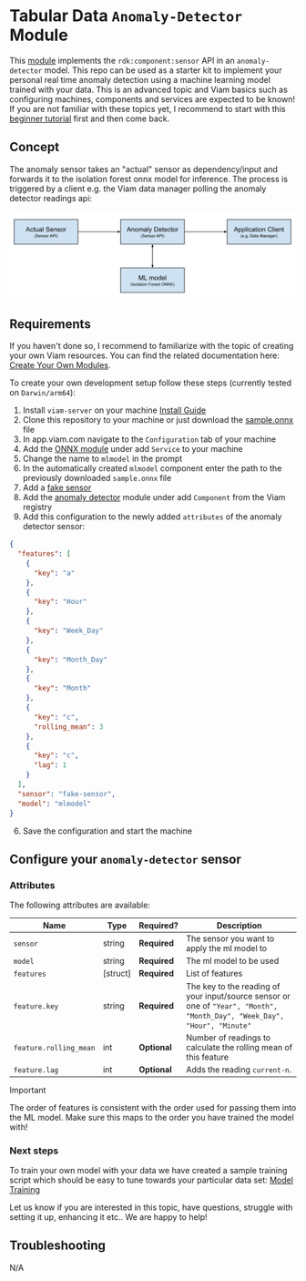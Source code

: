 # Tabular Data `Anomaly-Detector` Module

This [module](https://docs.viam.com/registry/#modular-resources) implements the `rdk:component:sensor` API in an `anomaly-detector` model.
This repo can be used as a starter kit to implement your personal real time anomaly detection using a machine learning model trained with your data.
This is an advanced topic and Viam basics such as configuring machines, components and services are expected to be known! If you are not familiar with these topics yet, I recommend to start with this [beginner tutorial](https://docs.viam.com/how-tos/configure/) first and then come back.

## Concept

The anomaly sensor takes an "actual" sensor as dependency/input and forwards it to the isolation forest onnx model for inference. The process is triggered by a client e.g. the Viam data manager polling the anomaly detector readings api:

![image](media/concept.png)


## Requirements

If you haven't done so, I recommend to familiarize with the topic of creating your own Viam resources. You can find the related documentation here: [Create Your Own Modules](https://docs.viam.com/registry/#create-your-own-modules).

To create your own development setup follow these steps (currently tested on `Darwin/arm64`):

1. Install `viam-server` on your machine [Install Guide](https://docs.viam.com/installation/)
2. Clone this repository to your machine or just download the [sample.onnx](model/sample.onnx) file
3. In app.viam.com navigate to the `Configuration` tab of your machine
4. Add the [ONNX module](https://app.viam.com/module/viam-labs/onnx-cpu) under add `Service` to your machine
5. Change the name to `mlmodel` in the prompt
6. In the automatically created `mlmodel` component enter the path to the previously downloaded `sample.onnx` file
7. Add a [fake sensor](https://docs.viam.com/components/sensor/fake/)
8. Add the [anomaly detector](https://app.viam.com/module/viam-soleng/anomaly-detector) module under add `Component` from the Viam registry
9. Add this configuration to the newly added `attributes` of the anomaly detector sensor:
```json
{
  "features": [
    {
      "key": "a"
    },
    {
      "key": "Hour"
    },
    {
      "key": "Week_Day"
    },
    {
      "key": "Month_Day"
    },
    {
      "key": "Month"
    },
    {
      "key": "c",
      "rolling_mean": 3
    },
    {
      "key": "c",
      "lag": 1
    }
  ],
  "sensor": "fake-sensor",
  "model": "mlmodel"
}
``` 

6. Save the configuration and start the machine


## Configure your `anomaly-detector` sensor

### Attributes

The following attributes are available:

| Name                   | Type     | Required?    | Description                                                                                                               |
| ---------------------- | -------- | ------------ | ------------------------------------------------------------------------------------------------------------------------- |
| `sensor`               | string   | **Required** | The sensor you want to apply the ml model to                                                                              |
| `model`                | string   | **Required** | The ml model to be used                                                                                                   |
| `features`             | [struct] | **Required** | List of features                                                                                                          |
| `feature.key`          | string   | **Required** | The key to the reading of your input/source sensor or one of `"Year", "Month", "Month_Day", "Week_Day", "Hour", "Minute"` |
| `feature.rolling_mean` | int      | **Optional** | Number of readings to calculate the rolling mean of this feature                                                          |
| `feature.lag`          | int      | **Optional** | Adds the reading `current-n`.                                                                                             |

> [!IMPORTANT]
> The order of features is consistent with the order used for passing them into the ML model.
> Make sure this maps to the order you have trained the model with!

### Next steps

To train your own model with your data we have created a sample training script which should be easy to tune towards your particular data set: [Model Training](training/README.md)

Let us know if you are interested in this topic, have questions, struggle with setting it up, enhancing it etc.. We are happy to help!

## Troubleshooting

N/A

